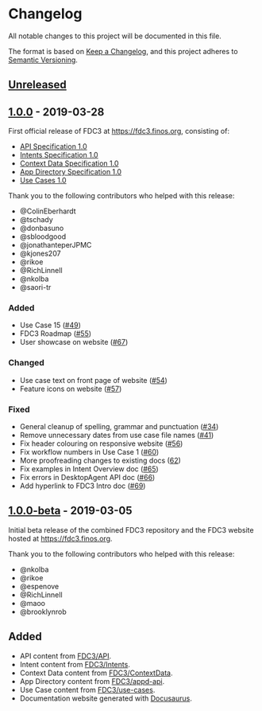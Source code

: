 # Changelog

All notable changes to this project will be documented in this file.

The format is based on [Keep a Changelog](https://keepachangelog.com/en/1.0.0/),
and this project adheres to [Semantic Versioning](https://semver.org/spec/v2.0.0.html).

## [Unreleased]

## [1.0.0] - 2019-03-28

First official release of FDC3 at https://fdc3.finos.org, consisting of:
* [API Specification 1.0](https://fdc3.finos.org/docs/1.0/api/api-spec)
* [Intents Specification 1.0](https://fdc3.finos.org/docs/1.0/intents-spec)
* [Context Data Specification 1.0](https://fdc3.finos.org/docs/1.0/context-spec)
* [App Directory Specification 1.0](https://fdc3.finos.org/docs/1.0/appd-spec)
* [Use Cases 1.0](https://fdc3.finos.org/docs/1.0/use-cases/overview)

Thank you to the following contributors who helped with this release:

* @ColinEberhardt
* @tschady
* @donbasuno
* @sbloodgood
* @jonathanteperJPMC
* @kjones207
* @rikoe
* @RichLinnell
* @nkolba
* @saori-tr

### Added
* Use Case 15 ([#49](https://github.com/FDC3/FDC3/pull/49))
* FDC3 Roadmap ([#55](https://github.com/FDC3/FDC3/pull/55))
* User showcase on website ([#67](https://github.com/FDC3/FDC3/pull/67))

### Changed
* Use case text on front page of website ([#54](https://github.com/FDC3/FDC3/pull/54))
* Feature icons on website ([#57](https://github.com/FDC3/FDC3/pull/57))

### Fixed
* General cleanup of spelling, grammar and punctuation ([#34](https://github.com/FDC3/FDC3/pull/34))
* Remove unnecessary dates from use case file names ([#41](https://github.com/FDC3/FDC3/pull/41))
* Fix header colouring on responsive website ([#56](https://github.com/FDC3/FDC3/pull/56))
* Fix workflow numbers in Use Case 1 ([#60](https://github.com/FDC3/FDC3/pull/60))
* More proofreading changes to existing docs ([62](https://github.com/FDC3/FDC3/pull/62))
* Fix examples in Intent Overview doc ([#65](https://github.com/FDC3/FDC3/pull/65))
* Fix errors in DesktopAgent API doc ([#66](https://github.com/FDC3/FDC3/pull/66))
* Add hyperlink to FDC3 Intro doc ([#69](https://github.com/FDC3/FDC3/pull/69))

## [1.0.0-beta] - 2019-03-05

Initial beta release of the combined FDC3 repository and the FDC3 website hosted at https://fdc3.finos.org.

Thank you to the following contributors who helped with this release:
* @nkolba
* @rikoe
* @espenove
* @RichLinnell
* @maoo
* @brooklynrob

## Added
* API content from [FDC3/API](https://github.com/FDC3/API).
* Intent content from [FDC3/Intents](https://github.com/FDC3/Intents).
* Context Data content from [FDC3/ContextData](https://github.com/FDC3/ContextData).
* App Directory content from [FDC3/appd-api](https://github.com/FDC3/appd-api).
* Use Case content from [FDC3/use-cases](https://github.com/FDC3/use-cases).
* Documentation website generated with [Docusaurus](https://docusaurus.io).


[Unreleased]: https://github.com/FDC3/FDC3/compare/v1.0.0..HEAD
[1.0.0]: https://github.com/FDC3/FDC3/compare/v1.0.0..v1.0.0-beta
[1.0.0-beta]: https://github.com/FDC3/FDC3/releases/tag/v1.0.0-beta